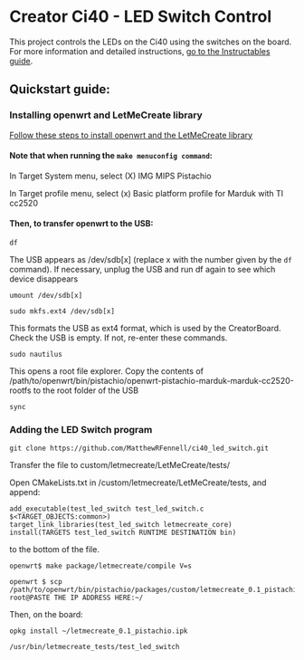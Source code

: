 # Creator Ci40 - LED Switch Control
This project controls the LEDs on the Ci40 using the switches on the board. For more information and detailed instructions, [go to the Instructables guide](http://www.instructables.com/id/Creator-Ci40-LED-Switch/).

## Quickstart guide:
### Installing openwrt and LetMeCreate library
[Follow these steps to install openwrt and the LetMeCreate library](https://github.com/francois-berder/LetMeCreate)
#### Note that when running the `make menuconfig command`:

In Target System menu, select (X) IMG MIPS Pistachio

In Target profile menu, select (x) Basic platform profile for Marduk with TI cc2520

#### Then, to transfer openwrt to the USB:
```
df
```
The USB appears as /dev/sdb[x] (replace x with the number given by the `df` command). If necessary, unplug the USB and run df again to see which device disappears
```
umount /dev/sdb[x]
```
```
sudo mkfs.ext4 /dev/sdb[x]
```
This formats the USB as ext4 format, which is used by the CreatorBoard. Check the USB is empty. If not, re-enter these commands.
```
sudo nautilus
```
This opens a root file explorer. Copy the contents of /path/to/openwrt/bin/pistachio/openwrt-pistachio-marduk-marduk-cc2520-rootfs to the root folder of the USB
```
sync
```
### Adding the LED Switch program

```
git clone https://github.com/MatthewRFennell/ci40_led_switch.git
```

Transfer the file to custom/letmecreate/LetMeCreate/tests/

Open CMakeLists.txt in /custom/letmecreate/LetMeCreate/tests, and append:

```
add_executable(test_led_switch test_led_switch.c $<TARGET_OBJECTS:common>)
target_link_libraries(test_led_switch letmecreate_core)
install(TARGETS test_led_switch RUNTIME DESTINATION bin)
```

to the bottom of the file.

```
openwrt$ make package/letmecreate/compile V=s
```
```
openwrt $ scp /path/to/openwrt/bin/pistachio/packages/custom/letmecreate_0.1_pistachio.ipk root@PASTE THE IP ADDRESS HERE:~/
```

Then, on the board:

```
opkg install ~/letmecreate_0.1_pistachio.ipk
```

```
/usr/bin/letmecreate_tests/test_led_switch
```
